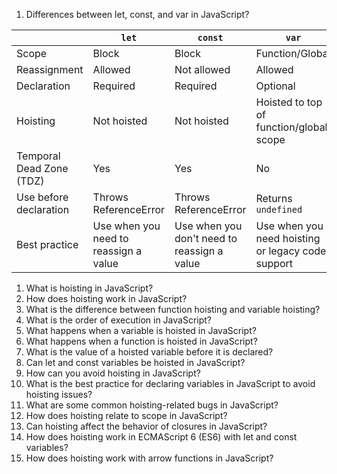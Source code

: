 1. Differences between let, const, and var in JavaScript?
<table><thead><tr><th></th><th><code>let</code></th><th><code>const</code></th><th><code>var</code></th></tr></thead><tbody><tr><td>Scope</td><td>Block</td><td>Block</td><td>Function/Global</td></tr><tr><td>Reassignment</td><td>Allowed</td><td>Not allowed</td><td>Allowed</td></tr><tr><td>Declaration</td><td>Required</td><td>Required</td><td>Optional</td></tr><tr><td>Hoisting</td><td>Not hoisted</td><td>Not hoisted</td><td>Hoisted to top of function/global scope</td></tr><tr><td>Temporal Dead Zone (TDZ)</td><td>Yes</td><td>Yes</td><td>No</td></tr><tr><td>Use before declaration</td><td>Throws ReferenceError</td><td>Throws ReferenceError</td><td>Returns <code>undefined</code></td></tr><tr><td>Best practice</td><td>Use when you need to reassign a value</td><td>Use when you don't need to reassign a value</td><td>Use when you need hoisting or legacy code support</td></tr></tbody></table>

<ol><li>What is hoisting in JavaScript?</li><li>How does hoisting work in JavaScript?</li><li>What is the difference between function hoisting and variable hoisting?</li><li>What is the order of execution in JavaScript?</li><li>What happens when a variable is hoisted in JavaScript?</li><li>What happens when a function is hoisted in JavaScript?</li><li>What is the value of a hoisted variable before it is declared?</li><li>Can let and const variables be hoisted in JavaScript?</li><li>How can you avoid hoisting in JavaScript?</li><li>What is the best practice for declaring variables in JavaScript to avoid hoisting issues?</li><li>What are some common hoisting-related bugs in JavaScript?</li><li>How does hoisting relate to scope in JavaScript?</li><li>Can hoisting affect the behavior of closures in JavaScript?</li><li>How does hoisting work in ECMAScript 6 (ES6) with let and const variables?</li><li>How does hoisting work with arrow functions in JavaScript?</li></ol>
